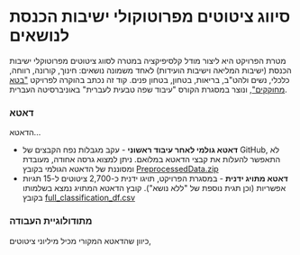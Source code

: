 # סיווג ציטוטים מפרוטוקולי ישיבות הכנסת לנושאים

מטרת הפרויקט היא ליצור מודל קלסיפיקציה במטרה לסווג ציטוטים מפרוטוקלי ישיבות הכנסת (ישיבות המליאה וישיבות הועידות) לאחד משמונה נושאים: חינוך, קורונה, רווחה, כלכלי, נשים ולהט"ב, בריאות, בטחון, בטחון פנים. 
קוד זה נכתב בהוקרה לפרויקט ["בטא מחוקקים"](https://betaknesset.com/), ונוצר במסגרת הקורס "עיבוד שפה טבעית לעברית" באוניברסיטה העברית.

### דאטא
הדאטא...
* **דאטא גולמי לאחר עיבוד ראשוני** - עקב מגבלות נפח הקבצים של GitHub, לא התאפשר להעלות את קבצי הדאטא במלואם. ניתן למצוא גרסה אחודה, מעובדת ומסוננת של הדאטא הגולמי בקובץ [
PreprocessedData.zip](https://github.com/NitzanBarzilay/KnessetTopicClassification/tree/main/data/1%20-%20Original%20data)
* **דאטא מתויג ידנית** - במסגרת הפרויקט, תויגו ידנית כ-2,700 ציטוטים ל-15 תגיות אפשריות (וכן תגית נוספת של "ללא נושא"). קובץ הדאטא המתויג נמצא בשלמותו בקובץ [full_classification_df.csv](https://github.com/NitzanBarzilay/KnessetTopicClassification/tree/main/data/6%20-%20Classification%20data)


### מתודולוגיית העבודה
כיוון שהדאטא המקורי מכיל מיליוני ציטוטים, 
